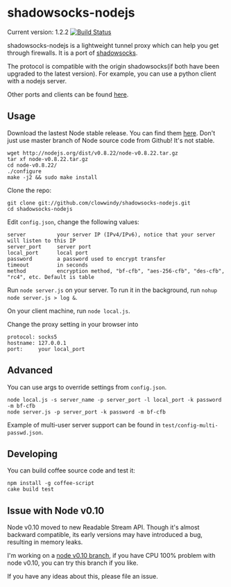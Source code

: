 shadowsocks-nodejs
===========

Current version: 1.2.2
[![Build Status](https://travis-ci.org/clowwindy/shadowsocks-nodejs.png)](https://travis-ci.org/clowwindy/shadowsocks-nodejs)

shadowsocks-nodejs is a lightweight tunnel proxy which can help you get through
 firewalls. It is a port of [shadowsocks](https://github.com/clowwindy/shadowsocks).

The protocol is compatible with the origin shadowsocks(if both have been upgraded to the
 latest version). For example, you can use a python client with a nodejs server.

Other ports and clients can be found [here](https://github.com/clowwindy/shadowsocks/wiki/Ports-and-Clients).

Usage
-----------

Download the lastest Node stable release. You can find them [here](http://nodejs.org/). Don't just use master branch of
Node source code from Github! It's not stable.

    wget http://nodejs.org/dist/v0.8.22/node-v0.8.22.tar.gz
    tar xf node-v0.8.22.tar.gz
    cd node-v0.8.22/
    ./configure
    make -j2 && sudo make install

Clone the repo:

    git clone git://github.com/clowwindy/shadowsocks-nodejs.git
    cd shadowsocks-nodejs

Edit `config.json`, change the following values:

    server          your server IP (IPv4/IPv6), notice that your server will listen to this IP
    server_port     server port
    local_port      local port
    password        a password used to encrypt transfer
    timeout         in seconds
    method          encryption method, "bf-cfb", "aes-256-cfb", "des-cfb", "rc4", etc. Default is table

Run `node server.js` on your server. To run it in the background, run
`nohup node server.js > log &`.

On your client machine, run `node local.js`.

Change the proxy setting in your browser into

    protocol: socks5
    hostname: 127.0.0.1
    port:     your local_port

Advanced
------------

You can use args to override settings from `config.json`.

    node local.js -s server_name -p server_port -l local_port -k password -m bf-cfb
    node server.js -p server_port -k password -m bf-cfb

Example of multi-user server support can be found in `test/config-multi-passwd.json`.

Developing
-----------------------------

You can build coffee source code and test it:

    npm install -g coffee-script
    cake build test


Issue with Node v0.10
-----------------------------
Node v0.10 moved to new Readable Stream API. Though it's almost backward compatible, its early versions may have
introduced a bug, resulting in memory leaks.

I'm working on a [node v0.10 branch](https://github.com/clowwindy/shadowsocks-nodejs/tree/node-v0.10), if you have
CPU 100% problem with node v0.10, you can try this branch if you like.

If you have any ideas about this, please file an issue.
